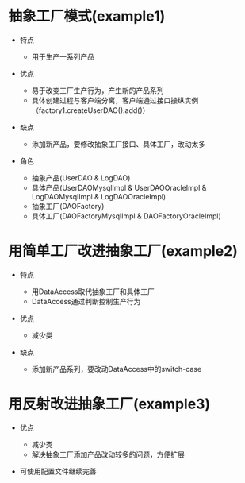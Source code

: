 # 抽象工厂模式(example1)

- 特点
    - 用于生产一系列产品

- 优点
    - 易于改变工厂生产行为，产生新的产品系列
    - 具体创建过程与客户端分离，客户端通过接口操纵实例（factory1.createUserDAO().add()）

- 缺点
    - 添加新产品，要修改抽象工厂接口、具体工厂，改动太多

- 角色
    - 抽象产品(UserDAO & LogDAO)
    - 具体产品(UserDAOMysqlImpl & UserDAOOracleImpl & LogDAOMysqlImpl & LogDAOOracleImpl)
    - 抽象工厂(DAOFactory)
    - 具体工厂(DAOFactoryMysqlImpl & DAOFactoryOracleImpl)

# 用简单工厂改进抽象工厂(example2)

- 特点
    - 用DataAccess取代抽象工厂和具体工厂
    - DataAccess通过判断控制生产行为

- 优点
    - 减少类

- 缺点
    - 添加新产品系列，要改动DataAccess中的switch-case

# 用反射改进抽象工厂(example3)

- 优点
    - 减少类
    - 解决抽象工厂添加产品改动较多的问题，方便扩展

- 可使用配置文件继续完善
